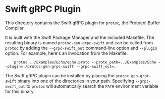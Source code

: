 # Swift gRPC Plugin

This directory contains the Swift gRPC plugin for `protoc`,
the Protocol Buffer Compiler.

It is built with the Swift Package Manager and the included
Makefile. The resulting binary is named `protoc-gen-grpc-swift`
and can be called from `protoc` by adding the `--grpc-swift_out`
command-line option and `--plugin` option. For example, here's an
invocation from the Makefile:

		protoc ../Examples/Echo/echo.proto --proto_path=../Examples/Echo --plugin=./protoc-gen-grpc-swift --grpc-swift_out=.

The Swift gRPC plugin can be installed by placing the
`protoc-gen-grpc-swift` binary into one of the directories in your
path.  Specifying `--grpc-swift_out` to `protoc` will automatically
search the `PATH` environment variable for this binary.
